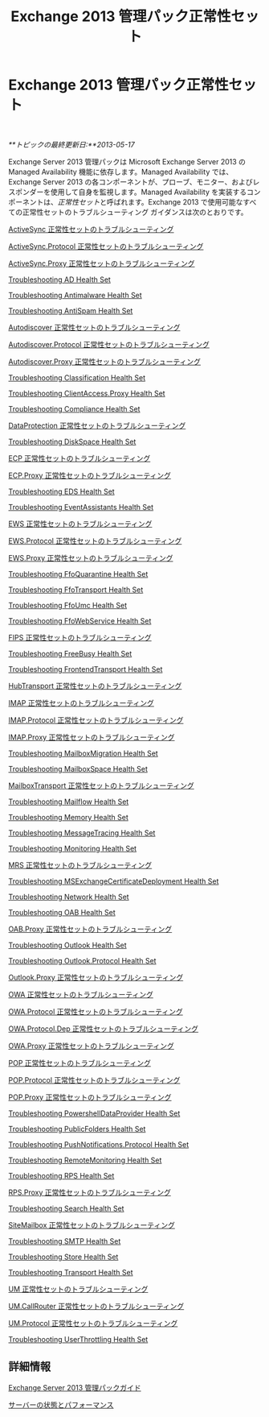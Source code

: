 ﻿---
title: Exchange 2013 管理パック正常性セット
TOCTitle: '@NoTitle'
ms:assetid: 3a12acb0-a6b7-4452-9306-a3d000c94a50
ms:mtpsurl: https://technet.microsoft.com/ja-jp/library/Dn195892(v=EXCHG.150)
ms:contentKeyID: 53181827
ms.date: 10/08/2015
mtps_version: v=EXCHG.150
ms.translationtype: HT
---

# Exchange 2013 管理パック正常性セット

 

_**トピックの最終更新日:**2013-05-17_

Exchange Server 2013 管理パックは Microsoft Exchange Server 2013 の Managed Availability 機能に依存します。Managed Availability では、Exchange Server 2013 の各コンポーネントが、プローブ、モニター、およびレスポンダーを使用して自身を監視します。Managed Availability を実装するコンポーネントは、*正常性セット*と呼ばれます。Exchange 2013 で使用可能なすべての正常性セットのトラブルシューティング ガイダンスは次のとおりです。

[ActiveSync 正常性セットのトラブルシューティング](troubleshooting-activesync-health-set.md)

[ActiveSync.Protocol 正常性セットのトラブルシューティング](troubleshooting-activesync-protocol-health-set.md)

[ActiveSync.Proxy 正常性セットのトラブルシューティング](troubleshooting-activesync-proxy-health-set.md)

[Troubleshooting AD Health Set](troubleshooting-ad-health-set.md)

[Troubleshooting Antimalware Health Set](troubleshooting-antimalware-health-set.md)

[Troubleshooting AntiSpam Health Set](troubleshooting-antispam-health-set.md)

[Autodiscover 正常性セットのトラブルシューティング](troubleshooting-autodiscover-health-set.md)

[Autodiscover.Protocol 正常性セットのトラブルシューティング](troubleshooting-autodiscover-protocol-health-set.md)

[Autodiscover.Proxy 正常性セットのトラブルシューティング](troubleshooting-autodiscover-proxy-health-set.md)

[Troubleshooting Classification Health Set](troubleshooting-classification-health-set.md)

[Troubleshooting ClientAccess.Proxy Health Set](troubleshooting-clientaccess-proxy-health-set.md)

[Troubleshooting Compliance Health Set](troubleshooting-compliance-health-set.md)

[DataProtection 正常性セットのトラブルシューティング](troubleshooting-dataprotection-health-set.md)

[Troubleshooting DiskSpace Health Set](troubleshooting-diskspace-health-set.md)

[ECP 正常性セットのトラブルシューティング](troubleshooting-ecp-health-set.md)

[ECP.Proxy 正常性セットのトラブルシューティング](troubleshooting-ecp-proxy-health-set.md)

[Troubleshooting EDS Health Set](troubleshooting-eds-health-set.md)

[Troubleshooting EventAssistants Health Set](troubleshooting-eventassistants-health-set.md)

[EWS 正常性セットのトラブルシューティング](troubleshooting-ews-health-set.md)

[EWS.Protocol 正常性セットのトラブルシューティング](troubleshooting-ews-protocol-health-set.md)

[EWS.Proxy 正常性セットのトラブルシューティング](troubleshooting-ews-proxy-health-set.md)

[Troubleshooting FfoQuarantine Health Set](troubleshooting-ffoquarantine-health-set.md)

[Troubleshooting FfoTransport Health Set](troubleshooting-ffotransport-health-set.md)

[Troubleshooting FfoUmc Health Set](troubleshooting-ffoumc-health-set.md)

[Troubleshooting FfoWebService Health Set](troubleshooting-ffowebservice-health-set.md)

[FIPS 正常性セットのトラブルシューティング](troubleshooting-fips-health-set.md)

[Troubleshooting FreeBusy Health Set](troubleshooting-freebusy-health-set.md)

[Troubleshooting FrontendTransport Health Set](troubleshooting-frontendtransport-health-set.md)

[HubTransport 正常性セットのトラブルシューティング](troubleshooting-hubtransport-health-set.md)

[IMAP 正常性セットのトラブルシューティング](troubleshooting-imap-health-set.md)

[IMAP.Protocol 正常性セットのトラブルシューティング](troubleshooting-imap-protocol-health-set.md)

[IMAP.Proxy 正常性セットのトラブルシューティング](troubleshooting-imap-proxy-health-set.md)

[Troubleshooting MailboxMigration Health Set](troubleshooting-mailboxmigration-health-set.md)

[Troubleshooting MailboxSpace Health Set](troubleshooting-mailboxspace-health-set.md)

[MailboxTransport 正常性セットのトラブルシューティング](troubleshooting-mailboxtransport-health-set.md)

[Troubleshooting Mailflow Health Set](troubleshooting-mailflow-health-set.md)

[Troubleshooting Memory Health Set](troubleshooting-memory-health-set.md)

[Troubleshooting MessageTracing Health Set](troubleshooting-messagetracing-health-set.md)

[Troubleshooting Monitoring Health Set](troubleshooting-monitoring-health-set.md)

[MRS 正常性セットのトラブルシューティング](troubleshooting-mrs-health-set.md)

[Troubleshooting MSExchangeCertificateDeployment Health Set](troubleshooting-msexchangecertificatedeployment-health-set.md)

[Troubleshooting Network Health Set](troubleshooting-network-health-set.md)

[Troubleshooting OAB Health Set](troubleshooting-oab-health-set.md)

[OAB.Proxy 正常性セットのトラブルシューティング](troubleshooting-oab-proxy-health-set.md)

[Troubleshooting Outlook Health Set](troubleshooting-outlook-health-set.md)

[Troubleshooting Outlook.Protocol Health Set](troubleshooting-outlook-protocol-health-set.md)

[Outlook.Proxy 正常性セットのトラブルシューティング](troubleshooting-outlook-proxy-health-set.md)

[OWA 正常性セットのトラブルシューティング](troubleshooting-owa-health-set.md)

[OWA.Protocol 正常性セットのトラブルシューティング](troubleshooting-owa-protocol-health-set.md)

[OWA.Protocol.Dep 正常性セットのトラブルシューティング](troubleshooting-owa-protocol-dep-health-set.md)

[OWA.Proxy 正常性セットのトラブルシューティング](troubleshooting-owa-proxy-health-set.md)

[POP 正常性セットのトラブルシューティング](troubleshooting-pop-health-set.md)

[POP.Protocol 正常性セットのトラブルシューティング](troubleshooting-pop-protocol-health-set.md)

[POP.Proxy 正常性セットのトラブルシューティング](troubleshooting-pop-proxy-health-set.md)

[Troubleshooting PowershellDataProvider Health Set](troubleshooting-powershelldataprovider-health-set.md)

[Troubleshooting PublicFolders Health Set](troubleshooting-publicfolders-health-set.md)

[Troubleshooting PushNotifications.Protocol Health Set](troubleshooting-pushnotifications-protocol-health-set.md)

[Troubleshooting RemoteMonitoring Health Set](troubleshooting-remotemonitoring-health-set.md)

[Troubleshooting RPS Health Set](troubleshooting-rps-health-set.md)

[RPS.Proxy 正常性セットのトラブルシューティング](troubleshooting-rps-proxy-health-set.md)

[Troubleshooting Search Health Set](troubleshooting-search-health-set.md)

[SiteMailbox 正常性セットのトラブルシューティング](troubleshooting-sitemailbox-health-set.md)

[Troubleshooting SMTP Health Set](troubleshooting-smtp-health-set.md)

[Troubleshooting Store Health Set](troubleshooting-store-health-set.md)

[Troubleshooting Transport Health Set](troubleshooting-transport-health-set.md)

[UM 正常性セットのトラブルシューティング](troubleshooting-um-health-set.md)

[UM.CallRouter 正常性セットのトラブルシューティング](troubleshooting-um-callrouter-health-set.md)

[UM.Protocol 正常性セットのトラブルシューティング](troubleshooting-um-protocol-health-set.md)

[Troubleshooting UserThrottling Health Set](troubleshooting-userthrottling-health-set.md)

## 詳細情報

[Exchange Server 2013 管理パックガイド](https://technet.microsoft.com/ja-jp/library/ee758046\(v=exchg.150\))

[サーバーの状態とパフォーマンス](https://technet.microsoft.com/ja-jp/library/jj150551\(v=exchg.150\))

